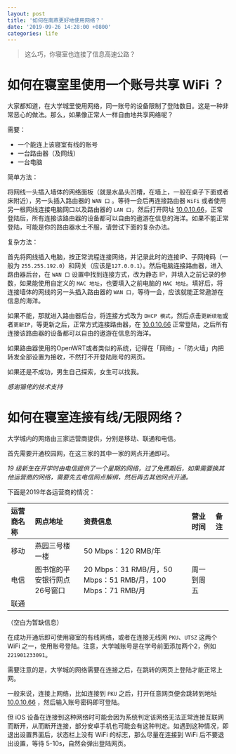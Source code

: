 ```yaml
---
layout: post
title: '如何在南燕更好地使用网络？'
date: '2019-09-26 14:28:00 +0800'
categories: life
---
```


> 这么巧，你寝室也连接了信息高速公路？

# 如何在寝室里使用一个账号共享 WiFi ？

大家都知道，在大学城里使用网络，同一账号的设备限制了登陆数目。这是一种非常恶心的做法。那么，如果像正常人一样自由地共享网络呢？

需要：

* 一个能连上该寝室有线的账号
* 一台路由器（及网线）
* 一台电脑

简单方法：

将网线一头插入墙体的网络面板（就是水晶头凹槽，在墙上，一般在桌子下面或者床附近），另一头插入路由器的 `WAN 口` 。等待一会后再连接路由器 `WiFi` 或者使用另一根网线连接电脑网口以及路由器的 `LAN 口`，然后打开网址 [10.0.10.66](10.0.10.66)，正常登陆后，所有连接该路由器的设备都可以自由的遨游在信息的海洋。如果不能正常登陆，可能是你的路由器水土不服，请尝试下面的复杂办法。

复杂方法：

首先将网线插入电脑，按正常流程连接网络，并记录此时的连接IP、子网掩码（一般为 `255.255.192.0`）和网关（应该是`127.0.0.1`）。然后电脑连接路由器，进入路由器后台，在 `WAN 口` 设置中找到连接方式，改为静态 IP，并填入之前记录的参数，如果能使用自定义的 `MAC 地址`，也要填入之前电脑的 `MAC 地址`。填好后，将连接墙体的网线的另一头插入路由器的 `WAN 口`，等待一会，应该就能正常遨游在信息的海洋。

如果不能，那就进入路由器后台，将连接方式改为 `DHCP 模式`，然后点击`更新续租`或者`更新IP`，等更新之后，正常方式连接路由器，在 [10.0.10.66](10.0.10.66) 正常登陆，之后所有连接该路由器的设备都可以自由的遨游在信息的海洋。

如果路由器使用的OpenWRT或者类似的系统，记得在「网络」-「防火墙」内把转发全部设置为接收，不然打不开登陆账号的网页。

如果还是不成功，男生自己探索，女生可以找我。

_感谢猫佬的技术支持_

# 如何在寝室连接有线/无限网络？

大学城内的网络由三家运营商提供，分别是移动、联通和电信。

首先需要开通校园网，在这三家的其中一家的网点开通即可。

_19 级新生在开学时由电信提供了一个星期的网络，过了免费期后，如果需要换其他运营商的网络，需要先去电信网点解绑，然后再去其他网点开通。_

下面是2019年各运营商的情况：

| 运营商名称 | 网点地址 | 资费信息 | 营业时间 | 备注 |
| :--- | :--- | :--- | :--- | :--- |
| 移动 | 燕园三号楼一楼 | 50 Mbps：120 RMB/年 |  |  |
| 电信 | 图书馆的平安银行网点26号窗口 | 20 Mbps：31 RMB/月，50 Mbps：51 RMB/月，100 Mbps：71 RMB/月 | 周一到周五 |  |
| 联通 |  |  |  |  |

（空白为暂缺信息）

在成功开通后即可使用寝室的有线网络，或者在连接无线网 `PKU`、`UTSZ` 这两个 WiFi 之一，使用账号登陆。注意，大学城账号是在学号前面添加两个2，例如 `221901233091`。

需要注意的是，大学城的网络需要在连接之后，在跳转的网页上登陆才能正常上网。

一般来说，连接上网络，比如连接到 `PKU` 之后，打开任意网页便会跳转到地址 [10.0.10.66](10.0.10.66) ，然后输入账号密码即可登陆。

但 iOS 设备在连接到这种网络时可能会因为系统判定该网络无法正常连接互联网而断开，从而断开连接，部分安卓手机也可能会有这种判定。如遇到这种情况，即退出设置界面后，状态栏上没有 WiFi 的标志，那么尽量在连接到 WiFi 后不要退出设置，等待 5-10s，自然会弹出登陆网页。
